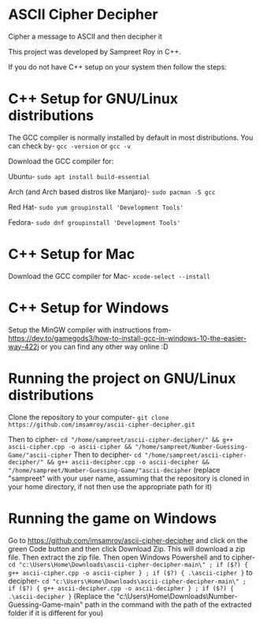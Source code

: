 # ASCII Cipher Decipher
Cipher a message to ASCII and then decipher it

This project was developed by Sampreet Roy in C++.

If you do not have C++ setup on your system then follow the steps:

# C++ Setup for GNU/Linux distributions
The GCC compiler is normally installed by default in most distributions. You can check by-
```gcc -version``` or ```gcc -v```

Download the GCC compiler for:

Ubuntu- ```sudo apt install build-essential```

Arch (and Arch based distros like Manjaro)- ```sudo pacman -S gcc```

Red Hat- ```sudo yum groupinstall 'Development Tools'```

Fedora- ```sudo dnf groupinstall 'Development Tools'```

# C++ Setup for Mac
Download the GCC compiler for Mac- ```xcode-select --install```

# C++ Setup for Windows
Setup the MinGW compiler with instructions from- https://dev.to/gamegods3/how-to-install-gcc-in-windows-10-the-easier-way-422j or you can find any other way online :D

# Running the project on GNU/Linux distributions
Clone the repository to your computer- ```git clone https://github.com/imsamroy/ascii-cipher-decipher.git```

Then to cipher- ```cd "/home/sampreet/ascii-cipher-decipher/" && g++ ascii-cipher.cpp -o ascii-cipher && "/home/sampreet/Number-Guessing-Game/"ascii-cipher```
Then to decipher- ```cd "/home/sampreet/ascii-cipher-decipher/" && g++ ascii-decipher.cpp -o ascii-decipher && "/home/sampreet/Number-Guessing-Game/"ascii-decipher```
(replace "sampreet" with your user name, assuming that the repository is cloned in your home directory, if not then use the appropriate path for it)

# Running the game on Windows
Go to https://github.com/imsamroy/ascii-cipher-decipher and click on the green Code button and then click Download Zip. This will download a zip file. Then extract the zip file. Then open Windows Powershell and 
to cipher- ```cd "c:\Users\Home\Downloads\ascii-cipher-decipher-main\" ; if ($?) { g++ ascii-cipher.cpp -o ascii-cipher } ; if ($?) { .\ascii-cipher }``` 
to decipher- ```cd "c:\Users\Home\Downloads\ascii-cipher-decipher-main\" ; if ($?) { g++ ascii-decipher.cpp -o ascii-decipher } ; if ($?) { .\ascii-decipher }```
(Replace the "c:\Users\Home\Downloads\Number-Guessing-Game-main\" path in the command with the path of the extracted folder if it is different for you)
